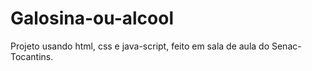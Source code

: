 # Galosina-ou-alcool
 Projeto usando html, css e java-script, feito em sala de aula do Senac-Tocantins.
